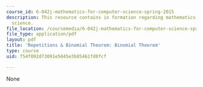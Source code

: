 ```yaml
---
course_id: 6-042j-mathematics-for-computer-science-spring-2015
description: This resource contains in formation regarding mathematics for computer
  science.
file_location: /coursemedia/6-042j-mathematics-for-computer-science-spring-2015/f54f092d73091e5045e3b85461fd0fcf_MIT6_042JS16_BinomialTheo.pdf
file_type: application/pdf
layout: pdf
title: 'Repetitions & Binomial Theorem: Binomial Theorem'
type: course
uid: f54f092d73091e5045e3b85461fd0fcf

---
```

None